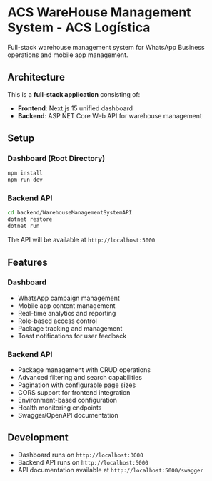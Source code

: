 # ACS WareHouse Management System - ACS Logística

Full-stack warehouse management system for WhatsApp Business operations and mobile app management.

## Architecture

This is a **full-stack application** consisting of:

- **Frontend**: Next.js 15 unified dashboard
- **Backend**: ASP.NET Core Web API for warehouse management

## Setup

### Dashboard (Root Directory)

```bash
npm install
npm run dev
```

### Backend API

```bash
cd backend/WarehouseManagementSystemAPI
dotnet restore
dotnet run
```

The API will be available at `http://localhost:5000`

## Features

### Dashboard
- WhatsApp campaign management
- Mobile app content management  
- Real-time analytics and reporting
- Role-based access control
- Package tracking and management
- Toast notifications for user feedback

### Backend API
- Package management with CRUD operations
- Advanced filtering and search capabilities
- Pagination with configurable page sizes
- CORS support for frontend integration
- Environment-based configuration
- Health monitoring endpoints
- Swagger/OpenAPI documentation

## Development

- Dashboard runs on `http://localhost:3000`
- Backend API runs on `http://localhost:5000`
- API documentation available at `http://localhost:5000/swagger`